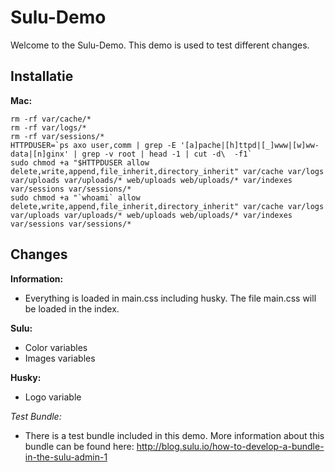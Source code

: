 # Sulu-Demo

Welcome to the Sulu-Demo. This demo is used to test different changes.

## Installatie

__Mac:__

```
rm -rf var/cache/*
rm -rf var/logs/*
rm -rf var/sessions/*
HTTPDUSER=`ps axo user,comm | grep -E '[a]pache|[h]ttpd|[_]www|[w]ww-data|[n]ginx' | grep -v root | head -1 | cut -d\  -f1`
sudo chmod +a "$HTTPDUSER allow delete,write,append,file_inherit,directory_inherit" var/cache var/logs var/uploads var/uploads/* web/uploads web/uploads/* var/indexes var/sessions var/sessions/*
sudo chmod +a "`whoami` allow delete,write,append,file_inherit,directory_inherit" var/cache var/logs var/uploads var/uploads/* web/uploads web/uploads/* var/indexes var/sessions var/sessions/*
```

## Changes

__Information:__

- Everything is loaded in main.css including husky. The file main.css will be loaded in the index.

__Sulu:__

- Color variables
- Images variables

__Husky:__

- Logo variable

_Test Bundle:_

- There is a test bundle included in this demo. More information about this bundle can be found here: http://blog.sulu.io/how-to-develop-a-bundle-in-the-sulu-admin-1